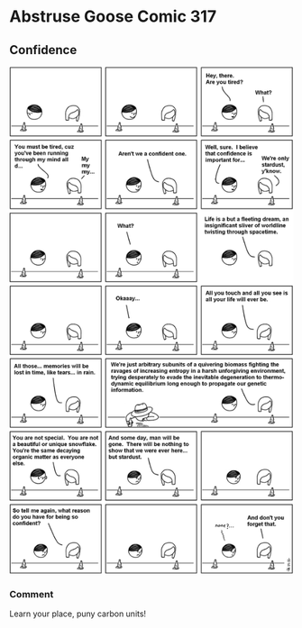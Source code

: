 # Abstruse Goose Comic 317
## Confidence

![image](how_many_pop_culture_references_can_you_identify.png)
### Comment
Learn your place, puny carbon units!
